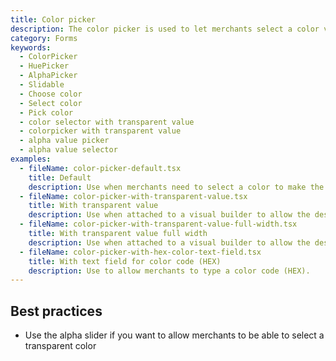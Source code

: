 ```yaml
---
title: Color picker
description: The color picker is used to let merchants select a color visually. For example, merchants use the color picker to customize the accent color of the email templates for their shop.
category: Forms
keywords:
  - ColorPicker
  - HuePicker
  - AlphaPicker
  - Slidable
  - Choose color
  - Select color
  - Pick color
  - color selector with transparent value
  - colorpicker with transparent value
  - alpha value picker
  - alpha value selector
examples:
  - fileName: color-picker-default.tsx
    title: Default
    description: Use when merchants need to select a color to make the selection a visual task rather than a technical one.
  - fileName: color-picker-with-transparent-value.tsx
    title: With transparent value
    description: Use when attached to a visual builder to allow the designated object to have a transparent background that allows underlying objects to show through.
  - fileName: color-picker-with-transparent-value-full-width.tsx
    title: With transparent value full width
    description: Use when attached to a visual builder to allow the designated object to have a transparent background that allows underlying objects to show through.
  - fileName: color-picker-with-hex-color-text-field.tsx
    title: With text field for color code (HEX)
    description: Use to allow merchants to type a color code (HEX).
---
```


## Best practices

- Use the alpha slider if you want to allow merchants to be able to select a transparent color

